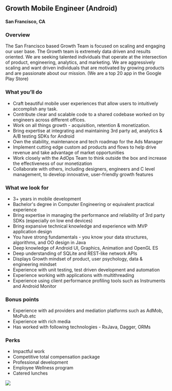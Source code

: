 ## Growth Mobile Engineer (Android)
#### San Francisco, CA

### Overview
The San Francisco based Growth Team is focused on scaling and engaging our user base. The Growth team is extremely data driven and results oriented. We are seeking talented individuals that operate at the intersection of product, engineering, analytics, and marketing. We are aggressively scaling and want driven individuals that are motivated by growing products and are passionate about our mission. (We are a top 20 app in the Google Play Store)

### What you’ll do
+	Craft beautiful mobile user experiences that allow users to intuitively accomplish any task.
+	Contribute clear and scalable code to a shared codebase worked on by engineers across different offices.
+	Work on all things growth - acquisition, retention & monetization.
+	Bring expertise at integrating and maintaining 3rd party ad, analytics & A/B testing SDKs for Android
+	Own the stability, maintenance and tech roadmap for the Ads Manager
+	Implement cutting edge custom ad products and flows to help drive revenue and take advantage of market opportunities
+	Work closely with the AdOps Team to think outside the box and increase the effectiveness of our monetization
+	Collaborate with others, including designers, engineers and C level management, to develop innovative, user-friendly growth features

### What we look for
+	3+ years in mobile development
+	Bachelor's degree in Computer Engineering or equivalent practical experience
+	Bring expertise in managing the performance and reliability of 3rd party SDKs (especially on low end devices)
+	Bring expansive technical knowledge and experience with MVP application design
+	You have strong fundamentals - you know your data structures, algorithms, and OO design in Java
+	Deep knowledge of Android UI, Graphics, Animation and OpenGL ES
+	Deep understanding of SQLite and REST-like network APIs
+	Displays Growth mindset of product, user psychology, data & engineering mindset
+	Experience with unit testing, test driven development and automation
+	Experience working with applications with multithreading
+	Experience using client performance profiling tools such as Instruments and Android Monitor

### Bonus points
+	Experience with ad providers and mediation platforms such as AdMob, MoPub.etc
+	Experience with rich media
+	Has worked with following technologies - RxJava, Dagger, ORMs

### Perks
+	Impactful work
+	Competitive total compensation package
+	Professional development
+	Employee Wellness program
+	Catered lunches


[<img src='https://dabuttonfactory.com/button.png?t=Learn+More&f=Calibri-Bold&ts=24&tc=fff&hp=20&vp=8&c=5&bgt=unicolored&bgc=29aafe'>](https://letsrockit.co/job/vgv4de5vdw-growth-mobile-engineer-android)
